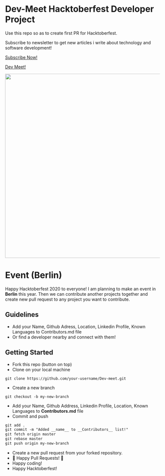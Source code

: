 # Dev-Meet Hacktoberfest Developer Project

Use this repo so as to create first PR for Hacktoberfest.

Subscribe to newsletter to get new articles i write about technology and software development! 

[Subscribe Now!](https://mailchi.mp/08eadf92daa2/neby3o8z79)

[Dev Meet!](https://dev-meet.github.io/Dev-meet/)

<p align="center">
  <img align="center" src="https://github.com/Dev-meet/Dev-meet/blob/master/hacktoberfest-2020.png?raw=true" width=600 />
</p>


# Event (Berlin)
Happy Hacktoberfest 2020 to everyone! 
I am planning to make an event in **Berlin** this year. Then we can contribute another projects together and create new pull request to any project you want to contribute.


## Guidelines

- Add your Name, Github Adress, Location, Linkedin Profile, Known Languages to Contributors.md file 
- Or find a developer nearby and connect with them!

## Getting Started

- Fork this repo (button on top)
- Clone on your local machine

```terminal
git clone https://github.com/your-username/Dev-meet.git
```

- Create a new branch

```terminal
git checkout -b my-new-branch
```

- Add your Name, Github Address, Linkedin Profile, Location, Known Languages to __Contributors.md__ file
- Commit and push

```markdown
git add .
git commit -m "Added __name__ to __Contributors__ list!"
git fetch origin master
git rebase master
git push origin my-new-branch
```

- Create a new pull request from your forked repository.
- 🎃 Happy Pull Requests! 🎃
- Happy coding!
- Happy Hacktoberfest!
